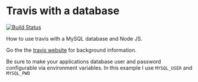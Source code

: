 # Travis with a database

[![Build Status](https://travis-ci.org/avermeulen/TravisWithDatabase.svg)](https://travis-ci.org/avermeulen/TravisWithDatabase)

How to use travis with a MySQL database and Node JS.

Go the the [travis website](http://docs.travis-ci.com/user/database-setup/#MySQL) for background information.

Be sure to make your applications database user and password configurable via environment variables. In this example I use `MYSQL_USER` and `MYSQL_PWD`

